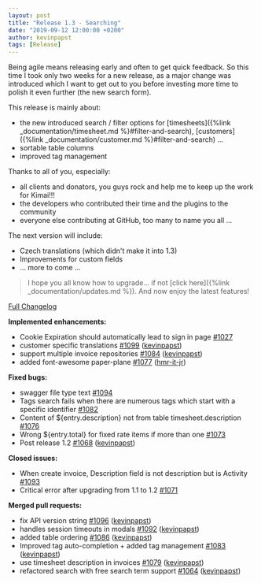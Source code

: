 ```yaml
---
layout: post
title: "Release 1.3 - Searching"
date: "2019-09-12 12:00:00 +0200"
author: kevinpapst
tags: [Release]
---
```


Being agile means releasing early and often to get quick feedback. So this time I took only two weeks for a new release, 
as a major change was introduced which I want to get out to you before investing more time to polish it even further (the new search form).  

This release is mainly about:
- the new introduced search / filter options for [timesheets]({%link _documentation/timesheet.md %}#filter-and-search), [customers]({%link _documentation/customer.md %}#filter-and-search) ...
- sortable table columns
- improved tag management

Thanks to all of you, especially:
- all clients and donators, you guys rock and help me to keep up the work for Kimai!!!
- the developers who contributed their time and the plugins to the community
- everyone else contributing at GitHub, too many to name you all ...

The next version will include:
- Czech translations (which didn't make it into 1.3)
- Improvements for custom fields
- ... more to come ...

> I hope you all know how to upgrade... if not [click here]({%link _documentation/updates.md %}). And now enjoy the latest features!

[Full Changelog](https://github.com/kevinpapst/kimai2/compare/1.2...1.3)

**Implemented enhancements:**

- Cookie Expiration should automatically lead to sign in page [\#1027](https://github.com/kevinpapst/kimai2/issues/1027)
- customer specific translations [\#1099](https://github.com/kevinpapst/kimai2/pull/1099) ([kevinpapst](https://github.com/kevinpapst))
- support multiple invoice repositories [\#1084](https://github.com/kevinpapst/kimai2/pull/1084) ([kevinpapst](https://github.com/kevinpapst))
- added font-awesome paper-plane [\#1077](https://github.com/kevinpapst/kimai2/pull/1077) ([hmr-it-jr](https://github.com/hmr-it-jr))

**Fixed bugs:**

- swagger file type text [\#1094](https://github.com/kevinpapst/kimai2/issues/1094)
- Tags search fails when there are numerous tags which start with a specific identifier [\#1082](https://github.com/kevinpapst/kimai2/issues/1082)
- Content of ${entry.description} not from table timesheet.description [\#1076](https://github.com/kevinpapst/kimai2/issues/1076)
- Wrong ${entry.total} for fixed rate items if more than one [\#1073](https://github.com/kevinpapst/kimai2/issues/1073)
- Post release 1.2 [\#1068](https://github.com/kevinpapst/kimai2/pull/1068) ([kevinpapst](https://github.com/kevinpapst))

**Closed issues:**

- When create invoice, Description field is not description but is Activity [\#1093](https://github.com/kevinpapst/kimai2/issues/1093)
- Critical error after upgrading from 1.1 to 1.2 [\#1071](https://github.com/kevinpapst/kimai2/issues/1071)

**Merged pull requests:**

- fix API version string [\#1096](https://github.com/kevinpapst/kimai2/pull/1096) ([kevinpapst](https://github.com/kevinpapst))
- handles session timeouts in modals [\#1092](https://github.com/kevinpapst/kimai2/pull/1092) ([kevinpapst](https://github.com/kevinpapst))
- added table ordering [\#1086](https://github.com/kevinpapst/kimai2/pull/1086) ([kevinpapst](https://github.com/kevinpapst))
- Improved tag auto-completion + added tag management  [\#1083](https://github.com/kevinpapst/kimai2/pull/1083) ([kevinpapst](https://github.com/kevinpapst))
- use timesheet description in invoices [\#1079](https://github.com/kevinpapst/kimai2/pull/1079) ([kevinpapst](https://github.com/kevinpapst))
- refactored search with free search term support [\#1064](https://github.com/kevinpapst/kimai2/pull/1064) ([kevinpapst](https://github.com/kevinpapst))
